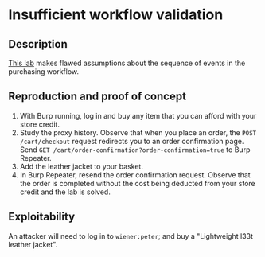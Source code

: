 # Insufficient workflow validation

## Description

[This lab](https://portswigger.net/web-security/logic-flaws/examples/lab-logic-flaws-insufficient-workflow-validation) makes flawed assumptions about the sequence of events in the purchasing workflow. 

## Reproduction and proof of concept

1. With Burp running, log in and buy any item that you can afford with your store credit.
2. Study the proxy history. Observe that when you place an order, the ``POST /cart/checkout`` request redirects you to an order confirmation page. Send ``GET /cart/order-confirmation?order-confirmation=true`` to Burp Repeater.
3. Add the leather jacket to your basket.
4. In Burp Repeater, resend the order confirmation request. Observe that the order is completed without the cost being deducted from your store credit and the lab is solved.

## Exploitability

An attacker will need to log in to `wiener:peter`; and buy a "Lightweight l33t leather jacket".
